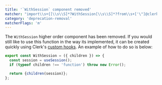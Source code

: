 ```yaml
---
title: '`WithSession` component removed'
matcher: "import\\s+{[\\s\\S]*?WithSession[\\s\\S]*?from\\s+['\"]@clerk\\/(?:nextjs|clerk-react)[\\s\\S]*?['\"]"
category: 'deprecation-removal'
matcherFlags: 'm'
---
```


The `WithSession` higher order component has been removed. If you would still like to use this function in the way its implemented, it can be created quickly using Clerk's [custom hooks](https://clerk.com/docs/references/react/overview). An example of how to do so is below:

```js
export const WithSession = ({ children }) => {
  const session = useSession();
  if (typeof children !== 'function') throw new Error();

  return {children(session)};
};
```
